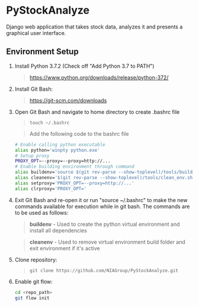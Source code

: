 # PyStockAnalyze
Django web application that takes stock data, analyzes it and presents a graphical user interface.

## Environment Setup
1. Install Python 3.7.2 (Check off "Add Python 3.7 to PATH")
   > https://www.python.org/downloads/release/python-372/
2. Install Git Bash:
   > https://git-scm.com/downloads
3. Open Git Bash and navigate to home directory to create .bashrc file
   > ```touch ~/.bashrc```

   > Add the following code to the bashrc file
   ```bash
   # Enable calling python executable
   alias python='winpty python.exe'
   # Setup proxy
   PROXY_OPT=--proxy=--proxy=http://...
   # Enable building environment through command
   alias buildenv='source $(git rev-parse --show-toplevel)/tools/build_env.sh'
   alias cleanenv='$(git rev-parse --show-toplevel)/tools/clean_env.sh'
   alias setproxy='PROXY_OPT=--proxy=http://...'
   alias clrproxy='PROXY_OPT='
   ```

4. Exit Git Bash and re-open it or run "source ~/.bashrc" to make the new commands available for execution while in git bash. The commands are to be used as follows:
   > **buildenv** - Used to create the python virtual environment and install all dependencies

   > **cleanenv** - Used to remove virtual environment build folder and exit environment if it's active

5. Clone repository:
   > ```git clone https://github.com/NIAGroup/PyStockAnalyze.git```

6. Enable git flow:
   ```bash
   cd <repo_path>
   git flow init
   ```

